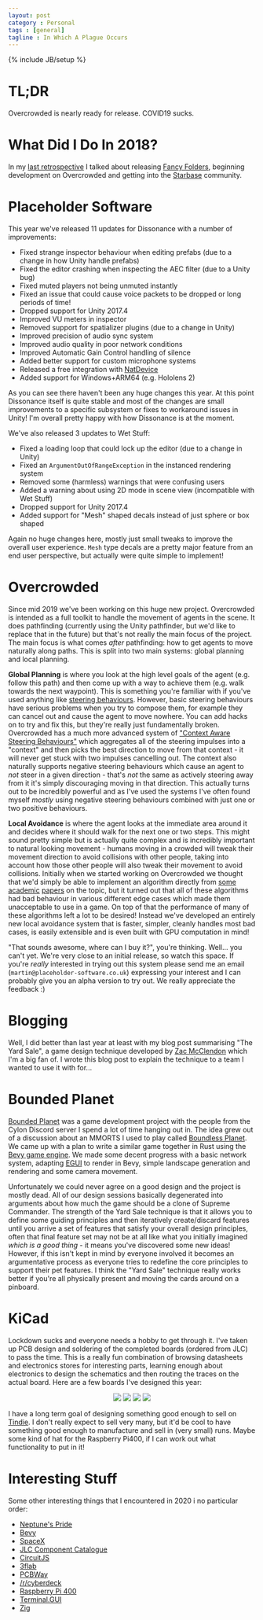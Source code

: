 ```yaml
---
layout: post
category : Personal
tags : [general]
tagline : In Which A Plague Occurs
---
```

{% include JB/setup %}

# TL;DR

Overcrowded is nearly ready for release. COVID19 sucks.

# What Did I Do In 2018?

In my [last retrospective](https://martindevans.me/personal/2019/12/31/2019-Retrospective/) I talked about releasing [Fancy Folders](https://assetstore.unity.com/packages/tools/utilities/fancy-folders-143763?aid=1100lJ2J), beginning development on Overcrowded and getting into the [Starbase](https://www.frozenbyte.com/2019/05/starbase-a-new-sci-fi-mmo-game-by-frozenbyte-revealed/) community.

# Placeholder Software

This year we've released 11 updates for Dissonance with a number of improvements:
 - Fixed strange inspector behaviour when editing prefabs (due to a change in how Unity handle prefabs)
 - Fixed the editor crashing when inspecting the AEC filter (due to a Unity bug)
 - Fixed muted players not being unmuted instantly 
 - Fixed an issue that could cause voice packets to be dropped or long periods of time!
 - Dropped support for Unity 2017.4
 - Improved VU meters in inspector
 - Removed support for spatializer plugins (due to a change in Unity)
 - Improved precision of audio sync system
 - Improved audio quality in poor network conditions
 - Improved Automatic Gain Control handling of silence
 - Added better support for custom microphone systems
 - Released a free integration with [NatDevice](https://assetstore.unity.com/packages/tools/integration/natdevice-media-device-api-162053?aid=1100lJ2J)
 - Added support for Windows+ARM64 (e.g. Hololens 2)

As you can see there haven't been any huge changes this year. At this point Dissonance itself is quite stable and most of the changes are small improvements to a specific subsystem or fixes to workaround issues in Unity! I'm overall pretty happy with how Dissonance is at the moment.

We've also released 3 updates to Wet Stuff:
 - Fixed a loading loop that could lock up the editor (due to a change in Unity)
 - Fixed an `ArgumentOutOfRangeException` in the instanced rendering system
 - Removed some (harmless) warnings that were confusing users
 - Added a warning about using 2D mode in scene view (incompatible with Wet Stuff)
 - Dropped support for Unity 2017.4
 - Added support for "Mesh" shaped decals instead of just sphere or box shaped

Again no huge changes here, mostly just small tweaks to improve the overall user experience. `Mesh` type decals are a pretty major feature from an end user perspective, but actually were quite simple to implement!

# Overcrowded

Since mid 2019 we've been working on this huge new project. Overcrowded is intended as a full toolkit to handle the movement of agents in the scene. It does pathfinding (currently using the Unity pathfinder, but we'd like to replace that in the future) but that's not really the main focus of the project. The main focus is what comes _after_ pathfinding: how to get agents to move naturally along paths. This is split into two main systems: global planning and local planning.

**Global Planning** is where you look at the high level goals of the agent (e.g. follow this path) and then come up with a way to achieve them (e.g. walk towards the next waypoint). This is something you're familiar with if you've used anything like [steering behaviours](https://www.red3d.com/cwr/steer/gdc99/). However, basic steering behaviours have serious problems when you try to compose them, for example they can cancel out and cause the agent to move nowhere. You can add hacks on to try and fix this, but they're really just fundamentally broken. Overcrowded has a much more advanced system of ["Context Aware Steering Behaviours"](https://crowds.readthedocs.io/en/latest/GettingStarted/SteeringBehaviours/) which aggregates all of the steering impulses into a "context" and then picks the best direction to move from that context - it will never get stuck with two impulses cancelling out. The context also naturally supports negative steering behaviours which cause an agent to _not_ steer in a given direction - that's _not_ the same as actively steering away from it it's simply discouraging moving in that direction. This actually turns out to be incredibly powerful and as I've used the systems I've often found myself _mostly_ using negative steering behaviours combined with just one or two positive behaviours.

**Local Avoidance** is where the agent looks at the immediate area around it and decides where it should walk for the next one or two steps. This might sound pretty simple but is actually quite complex and is incredibly important to natural looking movement - humans moving in a crowded will tweak their movement direction to avoid collisions with other people, taking into account how those other people will also tweak their movement to avoid collisions. Initially when we started working on Overcrowded we thought that we'd simply be able to implement an algorithm directly from [some](http://gamma.cs.unc.edu/ORCA/) [academic](http://gamma.cs.unc.edu/PLE/pubs/PLE.pdf) [papers](http://gamma.cs.unc.edu/CompAgent/egMain.pdf) on the topic, but it turned out that all of these algorithms had bad behaviour in various different edge cases which made them unacceptable to use in a game. On top of that the performance of many of these algorithms left a lot to be desired! Instead we've developed an entirely new local avoidance system that is faster, simpler, cleanly handles most bad cases, is easily extensible and is even built with GPU computation in mind!

"That sounds awesome, where can I buy it?", you're thinking. Well... you can't yet. We're very close to an initial release, so watch this space. If you're _really_ interested in trying out this system please send me an email (`martin@placeholder-software.co.uk`) expressing your interest and I can probably give you an alpha version to try out. We really appreciate the feedback :)

# Blogging

Well, I did better than last year at least with my blog post summarising "The Yard Sale", a game design technique developed by [Zac McClendon](https://twitter.com/zakmcc) which I'm a big fan of. I wrote this blog post to explain the technique to a team I wanted to use it with for...

# Bounded Planet

[Bounded Planet](https://github.com/CylonSB/bounded-planet) was a game development project with the people from the Cylon Discord server I spend a lot of time hanging out in. The idea grew out of a discussion about an MMORTS I used to play called [Boundless Planet](https://web.archive.org/web/20171128191210/http://www.boundlessplanet.com/). We came up with a plan to write a similar game together in Rust using the [Bevy game engine](https://bevyengine.org/). We made some decent progress with a basic network system, adapting [EGUI](https://github.com/emilk/egui) to render in Bevy, simple landscape generation and rendering and some camera movement.

Unfortunately we could never agree on a good design and the project is mostly dead. All of our design sessions basically degenerated into arguments about how much the game should be a clone of Supreme Commander. The strength of the Yard Sale technique is that it allows you to define some guiding principles and then iteratively create/discard features until you arrive a set of features that satisfy your overall design principles, often that final feature set may not be at all like what you initially imagined _which is a good thing_ - it means you've discovered some new ideas! However, if this isn't kept in mind by everyone involved it becomes an argumentative process as everyone tries to redefine the core principles to support their pet features. I think the "Yard Sale" technique really works better if you're all physically present and moving the cards around on a pinboard.

# KiCad

Lockdown sucks and everyone needs a hobby to get through it. I've taken up PCB design and soldering of the completed boards (ordered from JLC) to pass the time. This is a really fun combination of browsing datasheets and electronics stores for interesting parts, learning enough about electronics to design the schematics and then routing the traces on the actual board. Here are a few boards I've designed this year:

<div class="image-container" align="center">
  <img src="/assets/pcb1.png" />
  <img src="/assets/pcb2.png" />
  <img src="/assets/pcb3.png" />
  <img src="/assets/pcb4.png" />
</div>

I have a long term goal of designing something good enough to sell on [Tindie](https://www.tindie.com/). I don't really expect to sell very many, but it'd be cool to have something good enough to manufacture and sell in (very small) runs. Maybe some kind of hat for the Raspberry Pi400, if I can work out what functionality to put in it!

# Interesting Stuff

Some other interesting things that I encountered in 2020 i no particular order:

 - [Neptune's Pride](np.ironhelmet.com)
 - [Bevy](https://bevyengine.org/)
 - [SpaceX](http://www.spacex.com/)
 - [JLC Component Catalogue](https://yaqwsx.github.io/jlcparts/)
 - [CircuitJS](https://www.falstad.com/circuit/circuitjs.html)
 - [3flab](https://3fl.jp/portfolio/sidonia/)
 - [PCBWay](https://www.pcbway.com/)
 - [/r/cyberdeck](https://www.reddit.com/r/cyberDeck/)
 - [Raspberry Pi 400](https://www.raspberrypi.org/products/raspberry-pi-400/)
 - [Terminal.GUI](https://github.com/migueldeicaza/gui.cs)
 - [Zig](https://github.com/ziglang/zig)